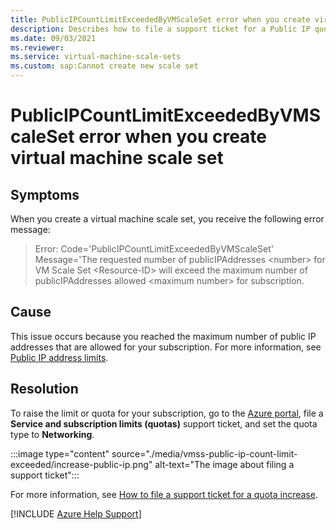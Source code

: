 ```yaml
---
title: PublicIPCountLimitExceededByVMScaleSet error when you create virtual machine scale set
description: Describes how to file a support ticket for a Public IP quota increase.
ms.date: 09/03/2021
ms.reviewer: 
ms.service: virtual-machine-scale-sets
ms.custom: sap:Cannot create new scale set
---
```

# PublicIPCountLimitExceededByVMScaleSet error when you create virtual machine scale set

## Symptoms

When you create a virtual machine scale set, you receive the following error message:

>Error: Code='PublicIPCountLimitExceededByVMScaleSet' Message='The requested number of publicIPAddresses &lt;number&gt; for VM Scale Set &lt;Resource-ID&gt; will exceed the maximum number of publicIPAddresses allowed &lt;maximum number&gt; for subscription.

## Cause

This issue occurs because you reached the maximum number of public IP addresses that are allowed for your subscription. For more information, see [Public IP address limits](/azure/azure-resource-manager/management/azure-subscription-service-limits#publicip-address).

## Resolution

To raise the limit or quota for your subscription, go to the [Azure portal]( https://portal.azure.com/#blade/Microsoft_Azure_Support/HelpAndSupportBlade/newsupportrequest), file a **Service and subscription limits (quotas)** support ticket, and set the quota type to **Networking**.

:::image type="content" source="./media/vmss-public-ip-count-limit-exceeded/increase-public-ip.png" alt-text="The image about filing a support ticket":::

For more information, see [How to file a support ticket for a quota increase](/azure/azure-resource-manager/templates/error-resource-quota#solution).

[!INCLUDE [Azure Help Support](../../../includes/azure-help-support.md)]
